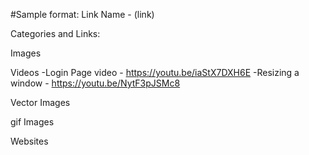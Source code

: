 #Sample format:
Link Name - (link)

Categories and Links:

Images


Videos
-Login Page video - https://youtu.be/iaStX7DXH6E
-Resizing a window - https://youtu.be/NytF3pJSMc8


Vector Images


gif Images


Websites


